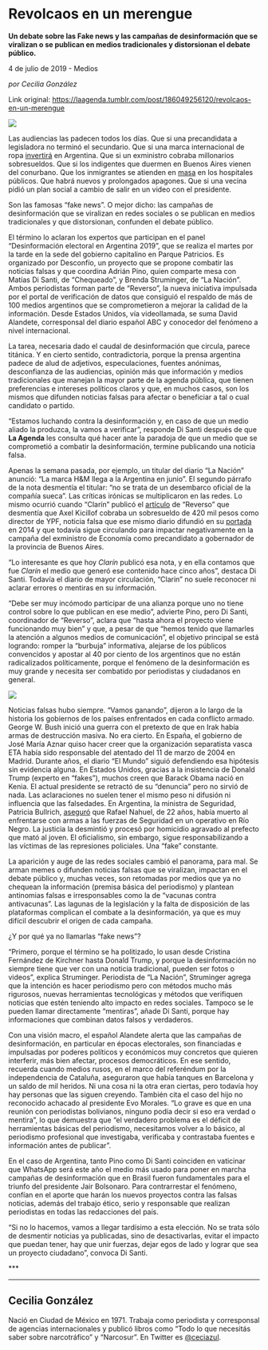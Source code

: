 # Revolcaos en un merengue

**Un debate sobre las Fake news y las campañas de desinformación que se viralizan o se publican en medios tradicionales y distorsionan el debate público.**

4 de julio de 2019 - Medios

_por Cecilia González_

Link original: https://laagenda.tumblr.com/post/186049256120/revolcaos-en-un-merengue

![](https://64.media.tumblr.com/1855fc3409b383a767b677cab6702039/8e4c623a4548c5fb-66/s500x750/c04afdcd82ce0dd8320f67553287195e54b6d705.jpg)

Las audiencias las padecen todos los días. Que si una precandidata a legisladora no terminó el secundario. Que si una marca internacional de ropa [invertirá](https://www.lanacion.com.ar/economia/la-marca-hm-llega-argentina-junio-nid2261272)  en Argentina. Que si un exministro cobraba millonarios sobresueldos. Que si los indigentes que duermen en Buenos Aires vienen del conurbano. Que los inmigrantes se atienden en [masa](https://www.lanacion.com.ar/sociedad/atencion-extranjeros-hospitales-publicos-2018-347-consultas-nid2216342) en los hospitales públicos. Que habrá nuevos y prolongados apagones. Que si una vecina pidió un plan social a cambio de salir en un video con el presidente.

Son las famosas “fake news”. O mejor dicho: las campañas de desinformación que se viralizan en redes sociales o se publican en medios tradicionales y que distorsionan, confunden el debate público.

El término lo aclaran los expertos que participan en el panel “Desinformación electoral en Argentina 2019”, que se realiza el martes por la tarde en la sede del gobierno capitalino en Parque Patricios. Es organizado por Desconfío, un proyecto que se propone combatir las noticias falsas y que coordina Adrián Pino, quien comparte mesa con Matías Di Santi, de “Chequeado”, y Brenda Struminger, de “La Nación”. Ambos periodistas forman parte de “Reverso”, la nueva iniciativa impulsada por el portal de verificación de datos que consiguió el respaldo de más de 100 medios argentinos que se comprometieron a mejorar la calidad de la información. Desde Estados Unidos, vía videollamada, se suma David Alandete, corresponsal del diario español ABC y conocedor del fenómeno a nivel internacional.  

La tarea, necesaria dado el caudal de desinformación que circula, parece titánica. Y en cierto sentido, contradictoria, porque la prensa argentina padece de alud de adjetivos, especulaciones, fuentes anónimas, desconfianza de las audiencias, opinión más que información y medios tradicionales que manejan la mayor parte de la agenda pública, que tienen preferencias e intereses políticos claros y que, en muchos casos, son los mismos que difunden noticias falsas para afectar o beneficiar a tal o cual candidato o partido. 

“Estamos luchando contra la desinformación y, en caso de que un medio aliado la produzca, la vamos a verificar”, responde Di Santi después de que **La Agenda** les consulta qué hacer ante la paradoja de que un medio que se comprometió a combatir la desinformación, termine publicando una noticia falsa.

Apenas la semana pasada, por ejemplo, un titular del diario “La Nación” anunció: “La marca H&M llega a la Argentina en junio”. El segundo párrafo de la nota desmentía el titular: “no se trata de un desembarco oficial de la compañía sueca”. Las críticas irónicas se multiplicaron en las redes. Lo mismo ocurrió cuando “Clarín” publicó el [artículo](https://www.clarin.com/politica/reverso-falso-kicillof-cobro-sobresueldo-director-ypf_0_A2mjo9jKo.html) de “Reverso” que desmentía que Axel Kicillof cobraba un sobresueldo de 420 mil pesos como director de YPF, noticia falsa que ese mismo diario difundió en su [portada](https://tapas.clarin.com/tapa.html#20150514) en 2014 y que todavía sigue circulando para impactar negativamente en la campaña del exministro de Economía como precandidato a gobernador de la provincia de Buenos Aires. 

“Lo interesante es que hoy *Clarín* publicó esa nota, y en ella contamos que fue *Clarín* el medio que generó ese contenido hace cinco años”, destaca Di Santi. Todavía el diario de mayor circulación, “Clarin” no suele reconocer ni aclarar errores o mentiras en su información. 

“Debe ser muy incómodo participar de una alianza porque uno no tiene control sobre lo que publican en ese medio”, advierte Pino, pero Di Santi, coordinador de “Reverso”, aclara que “hasta ahora el proyecto viene funcionando muy bien” y que, a pesar de que “hemos tenido que llamarles la atención a algunos medios de comunicación”, el objetivo principal se está logrando: romper la “burbuja” informativa, alejarse de los públicos convencidos y apostar al 40 por ciento de los argentinos que no están radicalizados políticamente, porque el fenómeno de la desinformación es muy grande y necesita ser combatido por periodistas y ciudadanos en general.

![](https://64.media.tumblr.com/3f4627c807a4f7e430394d275ccccb8c/8e4c623a4548c5fb-0b/s500x750/91414c5cb4c35b4f0c1538a42630b1751709c0e0.jpg)

Noticias falsas hubo siempre. “Vamos ganando”, dijeron a lo largo de la historia los gobiernos de los países enfrentados en cada conflicto armado. George W. Bush inició una guerra con el pretexto de que en Irak había armas de destrucción masiva. No era cierto. En España, el gobierno de José María Aznar quiso hacer creer que la organización separatista vasca ETA había sido responsable del atentado del 11 de marzo de 2004 en Madrid. Durante años, el diario “El Mundo” siguió defendiendo esa hipótesis sin evidencia alguna. En Estados Unidos, gracias a la insistencia de Donald Trump (experto en “fakes”), muchos creen que Barack Obama nació en Kenia. El actual presidente se retractó de su “denuncia” pero no sirvió de nada. Las aclaraciones no suelen tener el mismo peso ni difusión ni influencia que las falsedades. En Argentina, la ministra de Seguridad, Patricia Bullrich, [aseguró](https://www.telam.com.ar/notas/201810/295842-bullrich-nahuel-tiroteo-prefectos.html)  que Rafael Nahuel, de 22 años, había muerto al enfrentarse con armas a las fuerzas de Seguridad en un operativo en Río Negro. La justicia la desmintió y procesó por homicidio agravado al prefecto que mató al joven. El oficialismo, sin embargo, sigue responsabilizando a las víctimas de las represiones policiales. Una “fake” constante. 

La aparición y auge de las redes sociales cambió el panorama, para mal. Se arman memes o difunden noticias falsas que se viralizan, impactan en el debate público y, muchas veces, son retomadas por medios que ya no chequean la información (premisa básica del periodismo) y plantean antinomias falsas e irresponsables como la de “vacunas contra antivacunas”. Las lagunas de la legislación y la falta de disposición de las plataformas complican el combate a la desinformación, ya que es muy difícil descubrir el origen de cada campaña. 

¿Y por qué ya no llamarlas “fake news”? 

“Primero, porque el término se ha politizado, lo usan desde Cristina Fernández de Kirchner hasta Donald Trump, y porque la desinformación no siempre tiene que ver con una noticia tradicional, pueden ser fotos o videos”, explica Struminger. Periodista de “La Nación”,  Struminger agrega que la intención es hacer periodismo pero con métodos mucho más rigurosos, nuevas herramientas tecnológicas y métodos que verifiquen noticias que estén teniendo alto impacto en redes sociales. Tampoco se le pueden llamar directamente “mentiras”, añade Di Santi, porque hay informaciones que combinan datos falsos y verdaderos.

Con una visión macro, el español Alandete alerta que las campañas de desinformación, en particular en épocas electorales, son financiadas e impulsadas por poderes políticos y económicos muy concretos que quieren interferir, más bien afectar, procesos democráticos. En ese sentido, recuerda cuando medios rusos, en el marco del referéndum por la independencia de Cataluña, aseguraron que había tanques en Barcelona y un saldo de mil heridos. Ni una cosa ni la otra eran ciertas, pero todavía hoy hay personas que las siguen creyendo. También cita el caso del hijo no reconocido achacado al presidente Evo Morales. “Lo grave es que en una reunión con periodistas bolivianos, ninguno podía decir si eso era verdad o mentira”, lo que demuestra que “el verdadero problema es el déficit de herramientas básicas del periodismo, necesitamos volver a lo básico, al periodismo profesional que investigaba, verificaba y contrastaba fuentes e información antes de publicar”.

En el caso de Argentina, tanto Pino como Di Santi coinciden en vaticinar que WhatsApp será este año el medio más usado para poner en marcha campañas de desinformación que en Brasil fueron fundamentales para el triunfo del presidente Jair Bolsonaro. Para contrarrestar el fenómeno, confían en el aporte que harán los nuevos proyectos contra las falsas noticias, además del trabajo ético, serio y responsable que realizan periodistas en todas las redacciones del país.

“Si no lo hacemos, vamos a llegar tardísimo a esta elección. No se trata sólo de desmentir noticias ya publicadas, sino de desactivarlas, evitar el impacto que puedan tener, hay que unir fuerzas, dejar egos de lado y lograr que sea un proyecto ciudadano”, convoca Di Santi.  

\*\*\*



---

Cecilia González
----------------

 Nació en Ciudad de México en 1971. Trabaja como periodista y corresponsal de agencias internacionales y publicó libros como “Todo lo que necesitás saber sobre narcotráfico” y “Narcosur”. En Twitter es [@ceciazul](https://twitter.com/ceciazul). 

